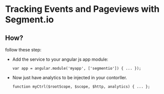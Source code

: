 # Tracking Events and Pageviews with Segment.io

## How?

follow these step:

- Add the service to your angular js app module:

	``var app = angular.module('myapp', ['segmentio']) {
		...
	});``


- Now just have analytics to be injected in your contorller.

	``function myCtrl($rootScope, $scope, $http, analytics) {
	    ...
	};``
